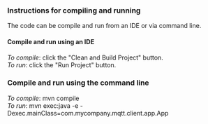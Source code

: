 ### Instructions for compiling and running   
The code can be compile and run from an IDE or via command line.   
   
#### Compile and run using an IDE   
_To compile_: click the "Clean and Build Project" button.   
_To run_: click the "Run Project" button.   
   
### Compile and run using the command line   
_To compile_: mvn compile   
_To run_: mvn exec:java -e -Dexec.mainClass=com.mycompany.mqtt.client.app.App

